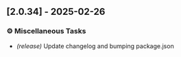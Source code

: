 ## [2.0.34] - 2025-02-26

### ⚙️ Miscellaneous Tasks

- *(release)* Update changelog and bumping package.json

<!-- generated by git-cliff -->
